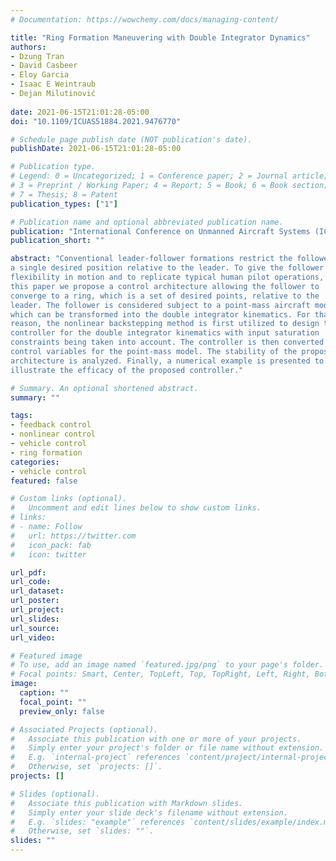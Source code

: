 ```yaml
---
# Documentation: https://wowchemy.com/docs/managing-content/

title: "Ring Formation Maneuvering with Double Integrator Dynamics"
authors: 
- Dzung Tran
- David Casbeer
- Eloy Garcia
- Isaac E Weintraub
- Dejan Milutinović
  
date: 2021-06-15T21:01:28-05:00
doi: "10.1109/ICUAS51884.2021.9476770"

# Schedule page publish date (NOT publication's date).
publishDate: 2021-06-15T21:01:28-05:00

# Publication type.
# Legend: 0 = Uncategorized; 1 = Conference paper; 2 = Journal article;
# 3 = Preprint / Working Paper; 4 = Report; 5 = Book; 6 = Book section;
# 7 = Thesis; 8 = Patent
publication_types: ["1"]

# Publication name and optional abbreviated publication name.
publication: "International Conference on Unmanned Aircraft Systems (ICUAS)"
publication_short: ""

abstract: "Conventional leader-follower formations restrict the follower to
a single desired position relative to the leader. To give the follower more
flexibility in motion and to replicate typical human pilot operations, in
this paper we propose a control architecture allowing the follower to
converge to a ring, which is a set of desired points, relative to the
leader. The follower is considered subject to a point-mass aircraft model,
which can be transformed into the double integrator kinematics. For that
reason, the nonlinear backstepping method is first utilized to design the
controller for the double integrator kinematics with input saturation
constraints being taken into account. The controller is then converted into
control variables for the point-mass model. The stability of the proposed
architecture is analyzed. Finally, a numerical example is presented to
illustrate the efficacy of the proposed controller."

# Summary. An optional shortened abstract.
summary: ""

tags: 
- feedback control
- nonlinear control
- vehicle control
- ring formation
categories:
- vehicle control
featured: false

# Custom links (optional).
#   Uncomment and edit lines below to show custom links.
# links:
# - name: Follow
#   url: https://twitter.com
#   icon_pack: fab
#   icon: twitter

url_pdf:
url_code:
url_dataset:
url_poster:
url_project:
url_slides:
url_source:
url_video:

# Featured image
# To use, add an image named `featured.jpg/png` to your page's folder. 
# Focal points: Smart, Center, TopLeft, Top, TopRight, Left, Right, BottomLeft, Bottom, BottomRight.
image:
  caption: ""
  focal_point: ""
  preview_only: false

# Associated Projects (optional).
#   Associate this publication with one or more of your projects.
#   Simply enter your project's folder or file name without extension.
#   E.g. `internal-project` references `content/project/internal-project/index.md`.
#   Otherwise, set `projects: []`.
projects: []

# Slides (optional).
#   Associate this publication with Markdown slides.
#   Simply enter your slide deck's filename without extension.
#   E.g. `slides: "example"` references `content/slides/example/index.md`.
#   Otherwise, set `slides: ""`.
slides: ""
---
```

